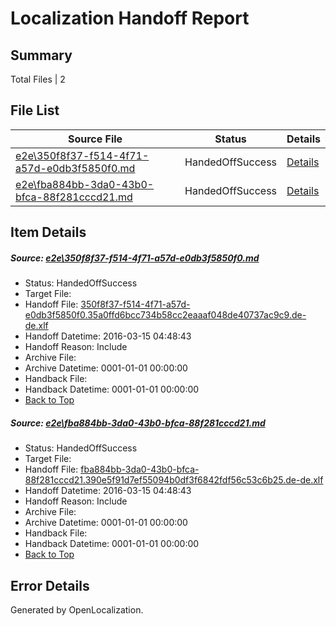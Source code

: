 # <a name='report-top'></a> Localization Handoff Report

## Summary
 Total Files | 2

## File List
 Source File | Status | Details 
 ----------- | ------ | ------- 
 [e2e\350f8f37-f514-4f71-a57d-e0db3f5850f0.md](https://github.com/OpenLocalizationTest/oltest/blob/4512204f91804229d4b2bb79c5df9e044eea4d7f/e2e/350f8f37-f514-4f71-a57d-e0db3f5850f0.md) | HandedOffSuccess | [Details](#ee65bec214e8e0648e3fb055622b8e86ba0f07a31)
 [e2e\fba884bb-3da0-43b0-bfca-88f281cccd21.md](https://github.com/OpenLocalizationTest/oltest/blob/4512204f91804229d4b2bb79c5df9e044eea4d7f/e2e/fba884bb-3da0-43b0-bfca-88f281cccd21.md) | HandedOffSuccess | [Details](#3ef691de9ba39923d59ee5379ae0cf0a1892ce4b2)

## Item Details
##### <a name='ee65bec214e8e0648e3fb055622b8e86ba0f07a31'></a> Source: [e2e\350f8f37-f514-4f71-a57d-e0db3f5850f0.md](https://github.com/OpenLocalizationTest/oltest/blob/4512204f91804229d4b2bb79c5df9e044eea4d7f/e2e/350f8f37-f514-4f71-a57d-e0db3f5850f0.md)
* Status: HandedOffSuccess
* Target File: 
* Handoff File: [350f8f37-f514-4f71-a57d-e0db3f5850f0.35a0ffd6bcc734b58cc2eaaaf048de40737ac9c9.de-de.xlf](https://github.com/OpenLocalizationTestOrg/olhandoff/blob/957444ec27b6b9ec212e20f04581d82d93533f0e/ol-handoff/OpenLocalizationTestOrg/oltest.de-de/yuwzho/high/350f8f37-f514-4f71-a57d-e0db3f5850f0.35a0ffd6bcc734b58cc2eaaaf048de40737ac9c9.de-de.xlf)
* Handoff Datetime: 2016-03-15 04:48:43
* Handoff Reason: Include
* Archive File: 
* Archive Datetime: 0001-01-01 00:00:00
* Handback File: 
* Handback Datetime: 0001-01-01 00:00:00
* [Back to Top](#report-top)

##### <a name='3ef691de9ba39923d59ee5379ae0cf0a1892ce4b2'></a> Source: [e2e\fba884bb-3da0-43b0-bfca-88f281cccd21.md](https://github.com/OpenLocalizationTest/oltest/blob/4512204f91804229d4b2bb79c5df9e044eea4d7f/e2e/fba884bb-3da0-43b0-bfca-88f281cccd21.md)
* Status: HandedOffSuccess
* Target File: 
* Handoff File: [fba884bb-3da0-43b0-bfca-88f281cccd21.390e5f91d7ef55094b0df3f6842fdf56c53c6b25.de-de.xlf](https://github.com/OpenLocalizationTestOrg/olhandoff/blob/957444ec27b6b9ec212e20f04581d82d93533f0e/ol-handoff/OpenLocalizationTestOrg/oltest.de-de/yuwzho/high/fba884bb-3da0-43b0-bfca-88f281cccd21.390e5f91d7ef55094b0df3f6842fdf56c53c6b25.de-de.xlf)
* Handoff Datetime: 2016-03-15 04:48:43
* Handoff Reason: Include
* Archive File: 
* Archive Datetime: 0001-01-01 00:00:00
* Handback File: 
* Handback Datetime: 0001-01-01 00:00:00
* [Back to Top](#report-top)


## Error Details

Generated by OpenLocalization.
